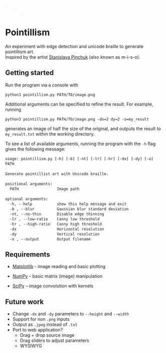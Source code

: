 <img src="./images/moon_banner.png" alt="banner" style="zoom:6%;" />


# Pointillism

An experiment with edge detection and unicode braille to generate pointillism art.  
Inspired by the artist [Stanislava Pinchuk](https://stanislavapinchuk.com/) (also known as m-i-s-o).




## Getting started

Run the program via a console with

```
python3 pointillism.py PATH/TO/image.png
```



Additional arguments can be specified to refine the result. For example, running

```
python3 pointillism.py PATH/TO/image.png -dx=2 dy=2 -o=my_result
```
generates an image of half the size of the original, and outputs the result to
`my_result.txt` within the working directory.



To see a list of available arguments, running the program with the `-h` flag gives the following message:

```
usage: pointillism.py [-h] [-b] [-nt] [-lr] [-hr] [-dx] [-dy] [-o] PATH

Generate pointillist art with Unicode braille.

positional arguments:
  PATH                 Image path

optional arguments:
  -h, --help           show this help message and exit
  -b , --blur          Gaussian blur standard deviation
  -nt, --no-thin       Disable edge thinning
  -lr , --low-ratio    Canny low threshold
  -hr , --high-ratio   Canny high threshold
  -dx                  Horizontal resolution
  -dy                  Vertical resolution
  -o , --output        Output filename
```



## Requirements

* [Matplotlib](https://matplotlib.org/) - image reading and basic plotting

* [NumPy](https://numpy.org/) – basic matrix (image) manipulation

* [SciPy](https://scipy.org/) – image convolution with kernels

  

## Future work

* Change `-dx` and `-dy` parameters to `--height` and `--width`
* Support for non `.png` inputs
* Output as `.jpeg` instead of `.txt`
* Port to web application?
    * Drag + drop source image
    * Drag sliders to adjust parameters
    * WYSIWYG
